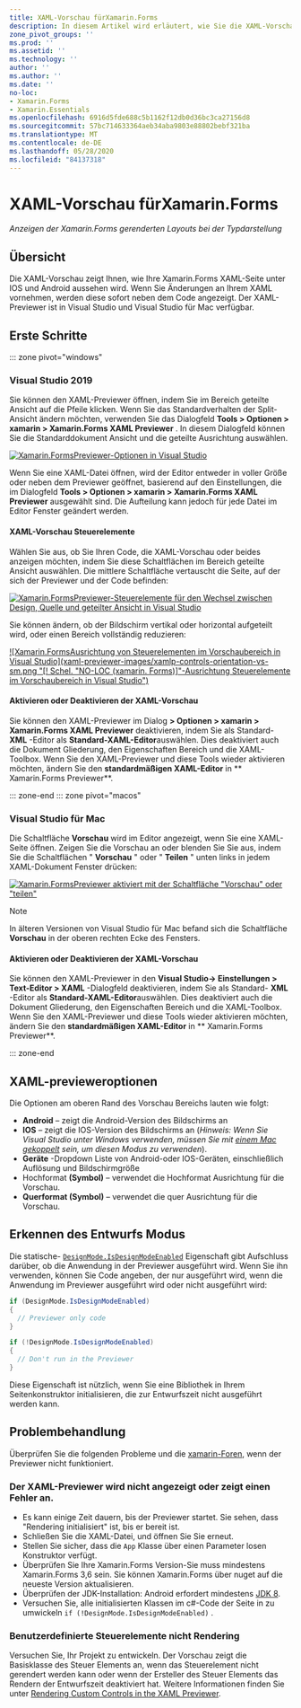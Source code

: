 ```yaml
---
title: XAML-Vorschau fürXamarin.Forms
description: In diesem Artikel wird erläutert, wie Sie die XAML-Vorschau verwenden, um Ihre Layouts bei der Xamarin.Forms Typisierungs Darstellung anzuzeigen. Der XAML-Previewer ist in Visual Studio 2019 und Visual Studio 2019 für Mac verfügbar.
zone_pivot_groups: ''
ms.prod: ''
ms.assetid: ''
ms.technology: ''
author: ''
ms.author: ''
ms.date: ''
no-loc:
- Xamarin.Forms
- Xamarin.Essentials
ms.openlocfilehash: 6916d5fde688c5b1162f12db0d36bc3ca27156d8
ms.sourcegitcommit: 57bc714633364aeb34aba9803e88802bebf321ba
ms.translationtype: MT
ms.contentlocale: de-DE
ms.lasthandoff: 05/28/2020
ms.locfileid: "84137318"
---
```

# <a name="xaml-previewer-for-xamarinforms"></a>XAML-Vorschau fürXamarin.Forms

_Anzeigen der Xamarin.Forms gerenderten Layouts bei der Typdarstellung_

## <a name="overview"></a>Übersicht

Die XAML-Vorschau zeigt Ihnen, wie Ihre Xamarin.Forms XAML-Seite unter IOS und Android aussehen wird. Wenn Sie Änderungen an Ihrem XAML vornehmen, werden diese sofort neben dem Code angezeigt. Der XAML-Previewer ist in Visual Studio und Visual Studio für Mac verfügbar.

## <a name="getting-started"></a>Erste Schritte

::: zone pivot="windows"

### <a name="visual-studio-2019"></a>Visual Studio 2019

Sie können den XAML-Previewer öffnen, indem Sie im Bereich geteilte Ansicht auf die Pfeile klicken. Wenn Sie das Standardverhalten der Split-Ansicht ändern möchten, verwenden Sie das Dialogfeld **Tools > Optionen > xamarin > Xamarin.Forms XAML Previewer** . In diesem Dialogfeld können Sie die Standarddokument Ansicht und die geteilte Ausrichtung auswählen.

[![Xamarin.FormsPreviewer-Optionen in Visual Studio](xaml-previewer-images/xamlp-options-vs-sm.png "[! Schel. No-Loc (xamarin. Forms)] Previewer-Optionen in Visual Studio")](xaml-previewer-images/xamlp-options-vs-lg.png#lightbox)

Wenn Sie eine XAML-Datei öffnen, wird der Editor entweder in voller Größe oder neben dem Previewer geöffnet, basierend auf den Einstellungen, die im Dialogfeld **Tools > Optionen > xamarin > Xamarin.Forms XAML Previewer** ausgewählt sind. Die Aufteilung kann jedoch für jede Datei im Editor Fenster geändert werden.

#### <a name="xaml-preview-controls"></a>XAML-Vorschau Steuerelemente

Wählen Sie aus, ob Sie Ihren Code, die XAML-Vorschau oder beides anzeigen möchten, indem Sie diese Schaltflächen im Bereich geteilte Ansicht auswählen. Die mittlere Schaltfläche vertauscht die Seite, auf der sich der Previewer und der Code befinden:

[![Xamarin.FormsPreviewer-Steuerelemente für den Wechsel zwischen Design, Quelle und geteilter Ansicht in Visual Studio](xaml-previewer-images/xamlp-controls-splitview-vs-sm.png "[! Schel. No-Loc (xamarin. Forms)] Previewer-Steuerelemente für den Wechsel zwischen Design, Quelle und geteilter Ansicht in Visual Studio")](xaml-previewer-images/xamlp-controls-splitview-vs-lg.png#lightbox)

Sie können ändern, ob der Bildschirm vertikal oder horizontal aufgeteilt wird, oder einen Bereich vollständig reduzieren:

[![Xamarin.FormsAusrichtung von Steuerelementen im Vorschaubereich in Visual Studio](xaml-previewer-images/xamlp-controls-orientation-vs-sm.png "[! Schel. "NO-LOC (xamarin. Forms)]"-Ausrichtung Steuerelemente im Vorschaubereich in Visual Studio")](xaml-previewer-images/xamlp-controls-orientation-vs-lg.png#lightbox)

#### <a name="enable-or-disable-the-xaml-previewer"></a>Aktivieren oder Deaktivieren der XAML-Vorschau

Sie können den XAML-Previewer im Dialog **> Optionen > xamarin > Xamarin.Forms XAML Previewer** deaktivieren, indem Sie als Standard- **XML** -Editor als **Standard-XAML-Editor**auswählen. Dies deaktiviert auch die Dokument Gliederung, den Eigenschaften Bereich und die XAML-Toolbox. Wenn Sie den XAML-Previewer und diese Tools wieder aktivieren möchten, ändern Sie den **standardmäßigen XAML-Editor** in ** Xamarin.Forms Previewer**.

::: zone-end
::: zone pivot="macos"

### <a name="visual-studio-for-mac"></a>Visual Studio für Mac

Die Schaltfläche **Vorschau** wird im Editor angezeigt, wenn Sie eine XAML-Seite öffnen. Zeigen Sie die Vorschau an oder blenden Sie Sie aus, indem Sie die Schaltflächen " **Vorschau** " oder " **Teilen** " unten links in jedem XAML-Dokument Fenster drücken:

[![Xamarin.FormsPreviewer aktiviert mit der Schaltfläche "Vorschau" oder "teilen"](xaml-previewer-images/xamlp-list-sml.png)](xaml-previewer-images/xamlp-list.png#lightbox)

> [!NOTE]
> In älteren Versionen von Visual Studio für Mac befand sich die Schaltfläche **Vorschau** in der oberen rechten Ecke des Fensters.

#### <a name="enable-or-disable-the-xaml-previewer"></a>Aktivieren oder Deaktivieren der XAML-Vorschau

Sie können den XAML-Previewer in den **Visual Studio-> Einstellungen > Text-Editor > XAML** -Dialogfeld deaktivieren, indem Sie als Standard- **XML** -Editor als **Standard-XAML-Editor**auswählen. Dies deaktiviert auch die Dokument Gliederung, den Eigenschaften Bereich und die XAML-Toolbox. Wenn Sie den XAML-Previewer und diese Tools wieder aktivieren möchten, ändern Sie den **standardmäßigen XAML-Editor** in ** Xamarin.Forms Previewer**.

::: zone-end

## <a name="xaml-previewer-options"></a>XAML-previeweroptionen

Die Optionen am oberen Rand des Vorschau Bereichs lauten wie folgt:

* **Android** – zeigt die Android-Version des Bildschirms an
* **IOS** – zeigt die IOS-Version des Bildschirms an (*Hinweis: Wenn Sie Visual Studio unter Windows verwenden, müssen Sie mit [einem Mac gekoppelt](~/ios/get-started/installation/windows/connecting-to-mac/index.md) sein, um diesen Modus zu verwenden*).
* **Geräte** -Dropdown Liste von Android-oder IOS-Geräten, einschließlich Auflösung und Bildschirmgröße
* Hochformat **(Symbol)** – verwendet die Hochformat Ausrichtung für die Vorschau.
* **Querformat (Symbol)** – verwendet die quer Ausrichtung für die Vorschau.

## <a name="detect-design-mode"></a>Erkennen des Entwurfs Modus

Die statische- [`DesignMode.IsDesignModeEnabled`](xref:Xamarin.Forms.DesignMode.IsDesignModeEnabled) Eigenschaft gibt Aufschluss darüber, ob die Anwendung in der Previewer ausgeführt wird. Wenn Sie ihn verwenden, können Sie Code angeben, der nur ausgeführt wird, wenn die Anwendung im Previewer ausgeführt wird oder nicht ausgeführt wird:

```csharp
if (DesignMode.IsDesignModeEnabled)
{
  // Previewer only code  
}

if (!DesignMode.IsDesignModeEnabled)
{
  // Don't run in the Previewer  
}
```

Diese Eigenschaft ist nützlich, wenn Sie eine Bibliothek in Ihrem Seitenkonstruktor initialisieren, die zur Entwurfszeit nicht ausgeführt werden kann.

## <a name="troubleshooting"></a>Problembehandlung

Überprüfen Sie die folgenden Probleme und die [xamarin-Foren](https://forums.xamarin.com/categories/xamarin-forms), wenn der Previewer nicht funktioniert.

### <a name="xaml-previewer-isnt-showing-or-shows-an-error"></a>Der XAML-Previewer wird nicht angezeigt oder zeigt einen Fehler an.

* Es kann einige Zeit dauern, bis der Previewer startet. Sie sehen, dass "Rendering initialisiert" ist, bis er bereit ist.
* Schließen Sie die XAML-Datei, und öffnen Sie Sie erneut.
* Stellen Sie sicher, dass die `App` Klasse über einen Parameter losen Konstruktor verfügt.
* Überprüfen Sie Ihre Xamarin.Forms Version-Sie muss mindestens Xamarin.Forms 3,6 sein. Sie können Xamarin.Forms über nuget auf die neueste Version aktualisieren.
* Überprüfen der JDK-Installation: Android erfordert mindestens [JDK 8](https://www.oracle.com/technetwork/java/javase/downloads/index.html).
* Versuchen Sie, alle initialisierten Klassen im c#-Code der Seite in zu umwickeln `if (!DesignMode.IsDesignModeEnabled)` .

### <a name="custom-controls-arent-rendering"></a>Benutzerdefinierte Steuerelemente nicht Rendering

Versuchen Sie, Ihr Projekt zu entwickeln. Der Vorschau zeigt die Basisklasse des Steuer Elements an, wenn das Steuerelement nicht gerendert werden kann oder wenn der Ersteller des Steuer Elements das Rendern der Entwurfszeit deaktiviert hat. Weitere Informationen finden Sie unter [Rendering Custom Controls in the XAML Previewer](render-custom-controls.md).
